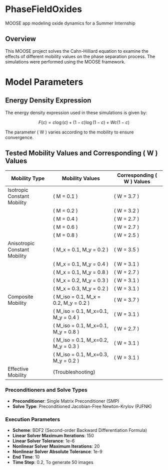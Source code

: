 # PhaseFieldOxides
MOOSE app modeling oxide dynamics for a Summer Internship

## Overview

This MOOSE project solves the Cahn-Hilliard equation to examine the effects of different mobility values on the phase separation process. The simulations were performed using the MOOSE framework.

# Model Parameters

## Energy Density Expression

The energy density expression used in these simulations is given by: 
```math
F(c) = c \log(c) + (1 - c) \log(1 - c) + Wc(1 - c)
```

The parameter \( W \) varies according to the mobility to ensure convergence.

## Tested Mobility Values and Corresponding \( W \) Values

| Mobility Type | Mobility Values | Corresponding \( W \) Values |
| ------------- | --------------- | --------------------------- |
| Isotropic Constant Mobility | \( M = 0.1 \) | \( W = 3.7 \) |
|  | \( M = 0.2 \) | \( W = 3.2 \) |
|  | \( M = 0.4 \) | \( W = 2.7 \) |
|  | \( M = 0.6 \) | \( W = 2.7 \) |
|  | \( M = 0.8 \) | \( W = 2.5 \) |
| Anisotropic Constant Mobility | \( M_x = 0.1, M_y = 0.2 \) | \( W = 3.5 \) |
|  | \( M_x = 0.1, M_y = 0.4 \) | \( W = 3.1 \) |
|  | \( M_x = 0.1, M_y = 0.8 \) | \( W = 2.7 \) |
|  | \( M_x = 0.2, M_y = 0.3 \) | \( W = 3.1 \) |
|  | \( M_x = 0.3, M_y = 0.2 \) | \( W = 3.1 \) |
| Composite Mobility | \( M_iso = 0.1, M_x = 0.2, M_y = 0.2 \) | \( W = 3.7 \) |
|  | \( M_iso = 0.1, M_x=0.1, M_y = 0.4 \) | \( W = 3.1 \) |
|  | \( M_iso = 0.1, M_x=0.1, M_y = 0.8 \) | \( W = 2.7 \) |
|  | \( M_iso = 0.1, M_x=0.2, M_y = 0.3 \) | \( W = 3.1 \) |
|  | \( M_iso = 0.1, M_x=0.3, M_y = 0.2 \) | \( W = 3.1 \) |
| Effective Mobility | \(Troubleshooting\) |

### Preconditioners and Solve Types

- **Preconditioner**: Single Matrix Preconditioner (SMP)
- **Solve Type**: Preconditioned Jacobian-Free Newton-Krylov (PJFNK)

### Execution Parameters
- **Scheme**: BDF2 (Second-order Backward Differentiation Formula)
- **Linear Solver Maximum Iterations**: 150
- **Linear Solver Tolerance**:  1e-6 
- **Nonlinear Solver Maximum Iterations**: 20
- **Nonlinear Solver Absolute Tolerance**:  1e-9 
- **End Time**: 10
- **Time Step**: 0.2, To generate 50 images